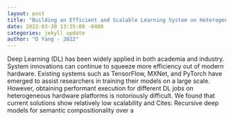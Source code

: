 ```yaml
--- 
layout: post 
title: "Building an Efficient and Scalable Learning System on Heterogeneous Cluster" 
date: 2022-03-30 13:35:09 -0400 
categories: jekyll update 
author: "D Yang - 2022" 
--- 
```

Deep Learning (DL) has been widely applied in both academia and industry. System innovations can continue to squeeze more efficiency out of modern hardware. Existing systems such as TensorFlow, MXNet, and PyTorch have emerged to assist researchers in training their models on a large scale. However, obtaining performant execution for different DL jobs on heterogeneous hardware platforms is notoriously difficult. We found that current solutions show relatively low scalability and Cites: Recursive deep models for semantic compositionality over a